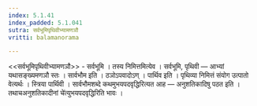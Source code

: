 ```yaml
---
index: 5.1.41
index_padded: 5.1.041
sutra: सर्वभूमिपृथिवीभ्यामणञौ
vritti: balamanorama

---
```

<<सर्वभूमिपृथिवीभ्यामणञौ>> - सर्वभूमि । तस्य निमित्तमित्येव । सर्वभूमि, पृथिवी — आभ्यां यथासङ्ख्यमणञौ स्तः । सार्वभौम इति । ठञोऽपवादोऽण् । पार्थिव इति । पृथिव्या निमित्तं संयोग उत्पातो वेत्यर्थः । स्त्रिया पार्थिवी । सार्वभौमशब्दे कथमुभयपदवृद्धिरित्यत आह — अनुशतिकादिषु पठत इति । तथाचअनुशतिकादीनां चे॑त्युभयपदवृद्धिरिति भावः । 